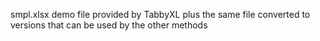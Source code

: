 smpl.xlsx demo file provided by TabbyXL
plus the same file converted to versions that can be used by the other methods
